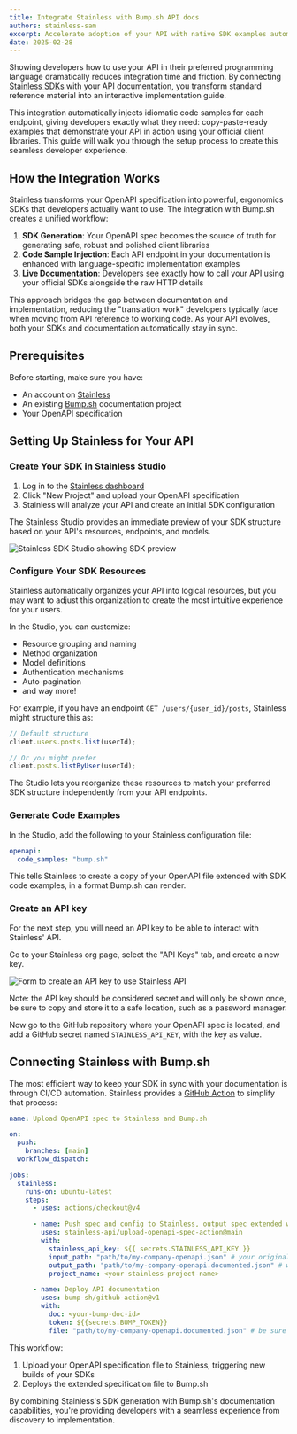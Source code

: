 ```yaml
---
title: Integrate Stainless with Bump.sh API docs
authors: stainless-sam
excerpt: Accelerate adoption of your API with native SDK examples automatically integrated into your API documentation
date: 2025-02-28
---
```


Showing developers how to use your API in their preferred programming language dramatically reduces integration time and friction. By connecting [Stainless SDKs](https://www.stainless.com) with your API documentation, you transform standard reference material into an interactive implementation guide.

This integration automatically injects idiomatic code samples for each endpoint, giving developers exactly what they
need: copy-paste-ready examples that demonstrate your API in action using your official client libraries. This guide
will walk you through the setup process to create this seamless developer experience.

## How the Integration Works

Stainless transforms your OpenAPI specification into powerful, ergonomics SDKs that developers actually want to use. The integration with Bump.sh creates a unified workflow:

1. **SDK Generation**: Your OpenAPI spec becomes the source of truth for generating safe, robust and polished client libraries
2. **Code Sample Injection**: Each API endpoint in your documentation is enhanced with language-specific implementation examples
3. **Live Documentation**: Developers see exactly how to call your API using your official SDKs alongside the raw HTTP details

This approach bridges the gap between documentation and implementation, reducing the "translation work" developers typically face when moving from API reference to working code. As your API evolves, both your SDKs and documentation automatically stay in sync.

## Prerequisites

Before starting, make sure you have:

- An account on [Stainless](https://app.stainless.com/signup)
- An existing [Bump.sh](https://Bump.sh/) documentation project
- Your OpenAPI specification

## Setting Up Stainless for Your API

### Create Your SDK in Stainless Studio

1. Log in to the [Stainless dashboard](https://app.stainless.com/)
2. Click "New Project" and upload your OpenAPI specification
3. Stainless will analyze your API and create an initial SDK configuration

The Stainless Studio provides an immediate preview of your SDK structure based on your API's resources, endpoints, and models.

![Stainless SDK Studio showing SDK preview](/images/guides/stainless-integration/studio-preview.png)

### Configure Your SDK Resources

Stainless automatically organizes your API into logical resources, but you may want to adjust this organization to create the most intuitive experience for your users.

In the Studio, you can customize:

- Resource grouping and naming
- Method organization
- Model definitions
- Authentication mechanisms
- Auto-pagination
- and way more!

For example, if you have an endpoint `GET /users/{user_id}/posts`, Stainless might structure this as:

```typescript
// Default structure
client.users.posts.list(userId);

// Or you might prefer
client.posts.listByUser(userId);
```

The Studio lets you reorganize these resources to match your preferred SDK structure independently from your API endpoints.

### Generate Code Examples

In the Studio, add the following to your Stainless configuration file:

```yaml
openapi:
  code_samples: "bump.sh"
```

This tells Stainless to create a copy of your OpenAPI file extended with SDK code examples, in a format Bump.sh can render.

### Create an API key

For the next step, you will need an API key to be able to interact with Stainless' API.

Go to your Stainless org page, select the "API Keys" tab, and create a new key.

![Form to create an API key to use Stainless API](/images/guides/stainless-integration/create-api-key.png)

Note: the API key should be considered secret and will only be shown once, be sure to copy and store it to a safe location,
such as a password manager.

Now go to the GitHub repository where your OpenAPI spec is located, and add a GitHub secret named `STAINLESS_API_KEY`,
with the key as value.

## Connecting Stainless with Bump.sh

The most efficient way to keep your SDK in sync with your documentation is through CI/CD automation.
Stainless provides a
[GitHub Action](https://github.com/marketplace/actions/stainless-upload-openapi-specification) to simplify that process:

```yaml
name: Upload OpenAPI spec to Stainless and Bump.sh

on:
  push:
    branches: [main]
  workflow_dispatch:

jobs:
  stainless:
    runs-on: ubuntu-latest
    steps:
      - uses: actions/checkout@v4

      - name: Push spec and config to Stainless, output spec extended with code examples
        uses: stainless-api/upload-openapi-spec-action@main
        with:
          stainless_api_key: ${{ secrets.STAINLESS_API_KEY }}
          input_path: "path/to/my-company-openapi.json" # your original spec
          output_path: "path/to/my-company-openapi.documented.json" # will be the extended spec
          project_name: <your-stainless-project-name>

      - name: Deploy API documentation
        uses: bump-sh/github-action@v1
        with:
          doc: <your-bump-doc-id>
          token: ${{secrets.BUMP_TOKEN}}
          file: "path/to/my-company-openapi.documented.json" # be sure to point to the extended spec
```

This workflow:

1. Upload your OpenAPI specification file to Stainless, triggering new builds of your SDKs
2. Deploys the extended specification file to Bump.sh

By combining Stainless's SDK generation with Bump.sh's documentation capabilities, you're providing developers with a seamless experience from discovery to implementation.
